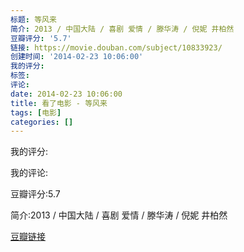 ```yaml
---
标题: 等风来
简介: 2013 / 中国大陆 / 喜剧 爱情 / 滕华涛 / 倪妮 井柏然
豆瓣评分: '5.7'
链接: https://movie.douban.com/subject/10833923/
创建时间: '2014-02-23 10:06:00'
我的评分:
标签:
评论:
date: 2014-02-23 10:06:00
title: 看了电影 - 等风来
tags: [电影]
categories: []
---
```


我的评分:

我的评论:

豆瓣评分:5.7

简介:2013 / 中国大陆 / 喜剧 爱情 / 滕华涛 / 倪妮 井柏然

[豆瓣链接](https://movie.douban.com/subject/10833923/)

